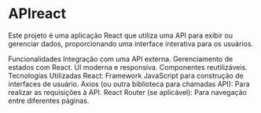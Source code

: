 # APIreact
 
Este projeto é uma aplicação React que utiliza uma API para exibir ou gerenciar dados, proporcionando uma interface interativa para os usuários.

Funcionalidades
Integração com uma API externa.
Gerenciamento de estados com React.
UI moderna e responsiva.
Componentes reutilizáveis.
Tecnologias Utilizadas
React: Framework JavaScript para construção de interfaces de usuário.
Axios (ou outra biblioteca para chamadas API): Para realizar as requisições à API.
React Router (se aplicável): Para navegação entre diferentes páginas.
